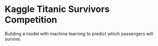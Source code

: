 # Kaggle Titanic Survivors Competition
 Building a model with machine learning to predict which passengers will survive.
